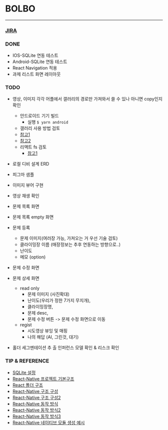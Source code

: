 # BOLBO

--- 

### [JIRA](https://hykwon8952.atlassian.net/jira/software/projects/UCFQ/boards/1)



### DONE 
  - IOS-SQLite 연동 테스트
  - Android-SQLite 연동 테스트
  - React Navigation 적용
  - 과제 리스트 화면 레이아웃

### TODO 


* 영상, 이미지 각각 어플에서 갤러리의 경로만 가져와서 쓸 수 있나 아니면 copy인지 확인
  - 안드로이드 기기 빌드 
    - 실행 ``` $ yarn android ```
  - 갤러리 사용 방법 검토
  - [참고1](https://velog.io/@onedanbee/react-native-%EA%B0%A4%EB%9F%AC%EB%A6%AC-%EC%82%AC%EC%A7%84-%EB%B6%88%EB%9F%AC%EC%98%A4%EA%B8%B0-react-native-communitycameraroll-%EC%82%AC%EC%9A%A9)
  - [참고2](https://devbksheen.tistory.com/entry/React-Native-%EC%97%85%EB%A1%9C%EB%93%9C%ED%95%A0-%EC%82%AC%EC%A7%84-%EC%84%A0%ED%83%9D-%EB%98%90%EB%8A%94-%EC%B9%B4%EB%A9%94%EB%9D%BC-%EC%B4%AC%EC%98%81%ED%95%98%EA%B8%B0)
  - 리액트 fs 검토
    - [참고1](https://dev-yakuza.posstree.com/ko/react-native/react-native-fs/)
 
  
* 로컬 디비 설계 ERD 
* 피그마 샘플 
* 이미지 뷰어 구현
* 영상 재생 확인 
* 문제 목록 화면
* 문제 목록 empty 화면
* 문제 등록  
  - 문제 이미지(여러장 가능, 가져오는 거 우선 기술 검토)
  - 클라이밍장 이름 (매장정보는 추후 연동하는 방향으로..)
  - 난이도
  - 메모 (option)
* 문제 수정 화면
* 문제 상세 화면
  - read only
    + 문제 이미지 (사진확대)
    + 난이도(우리가 정한 7가지 무지개), 
    + 클라이밍장명, 
    + 문제 desc,
    + 문제 수정 버튼 -> 문제 수정 화면으로 이동 
  - regist
    + 시도영상 뷰잉 및 매핑
    + 나의 해답 (AI, 그린것, 대기)
* 홀더 세그멘테이션 추 출 인퍼런스 모델 확인 & 리스크 확인     

###  TIP & REFERENCE

* [SQLite 설정](https://kyungyeon.dev/posts/79)  
* [React-Native 프로젝트 기본구조](https://jake-seo-dev.tistory.com/233)
* [React 폴더 구조](https://velog.io/@sisofiy626/React-%EB%A6%AC%EC%95%A1%ED%8A%B8%EC%9D%98-%ED%8F%B4%EB%8D%94-%EA%B5%AC%EC%A1%B0)
* [React-Native 구조 구성](https://krworker.com/react-native-%EA%B5%AC%EC%A1%B0%EB%A5%BC-%EA%B5%AC%EC%84%B1%ED%95%B4%EB%B3%B4%EC%9E%90/)
* [React-Native 구조 구성2](https://dipsiiiiiiiiii.wordpress.com/2021/10/09/react-native-%ED%94%84%EB%A1%9C%EC%A0%9D%ED%8A%B8-%ED%8F%B4%EB%8D%94-%EA%B5%AC%EC%A1%B0/)
* [React-Native 동작 방식](https://firework-ham.tistory.com/117)
* [React-Native 동작 방식2](https://ssollacc.tistory.com/14)
* [React-Native 동작 방식3](https://www.yeummy-blog.com/post/80285a63-730b-4cd7-94eb-399af12b994e)
* [React-Native 네이티브 모듈 생성 예시](https://defineall.tistory.com/1236#toc1)

